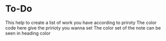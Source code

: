 # To-Do

This help to create a list of work you have according to priroty
The color code here give the pririoty you wanna set 
The color set of the note can be seen in heading  color 
